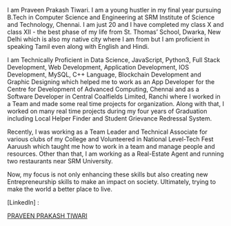 I am Praveen Prakash Tiwari. I am a young hustler in my final year pursuing B.Tech in Computer Science and Engineering at SRM Institute of Science and Technology, Chennai. I am just 20 and I have completed my class X and class XII - the best phase of my life from St. Thomas’ School, Dwarka, New Delhi which is also my native city where I am from but I am proficient in speaking Tamil even along with English and Hindi.

I am Technically Proficient in Data Science, JavaScript, Python3, Full Stack Development, Web Development, Application Development, IOS Development, MySQL, C++ Language, Blockchain Development and Graphic Designing which helped me to work as an App Developer for the Centre for Development of Advanced Computing, Chennai and as a Software Developer in Central Coalfields Limited, Ranchi where I worked in a Team and made some real time projects for organization. Along with that, I worked on many real time projects during my four years of Graduation including Local Helper Finder and Student Grievance Redressal System.

Recently, I was working as a Team Leader and Technical Associate for various clubs of my College and Volunteered in National Level-Tech Fest Aaruush which taught me how to work in a team and manage people and resources. Other than that, I am working as a Real-Estate Agent and running two restaurants near SRM University.

Now, my focus is not only enhancing these skills but also creating new Entrepreneurship skills to make an impact on society. Ultimately, trying to make the world a better place to live.

[LinkedIn] : <div class="badge-base LI-profile-badge" data-locale="en_US" data-size="large" data-theme="light" data-type="VERTICAL" data-vanity="praveenprakashtiwari" data-version="v1"><a class="badge-base__link LI-simple-link" href="https://in.linkedin.com/in/praveenprakashtiwari?trk=profile-badge">PRAVEEN PRAKASH TIWARI</a></div>
